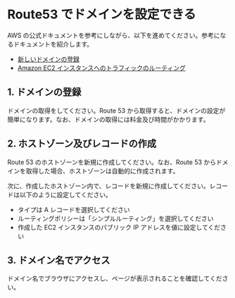# Route53 でドメインを設定できる

AWS の公式ドキュメントを参考にしながら、以下を進めてください。参考になるドキュメントを紹介します。

- [新しいドメインの登録](https://docs.aws.amazon.com/ja_jp/Route53/latest/DeveloperGuide/domain-register.html)
- [Amazon EC2 インスタンスへのトラフィックのルーティング](https://docs.aws.amazon.com/ja_jp/Route53/latest/DeveloperGuide/routing-to-ec2-instance.html)

## 1. ドメインの登録

ドメインの取得をしてください。Route 53 から取得すると、ドメインの設定が簡単になります。なお、ドメインの取得には料金及び時間がかかります。

## 2. ホストゾーン及びレコードの作成

Route 53 のホストゾーンを新規に作成してください。なお、Route 53 からドメインを取得した場合、ホストゾーンは自動的に作成されます。

次に、作成したホストゾーン内で、レコードを新規に作成してください。レコードは以下のように設定してください。

- タイプは A レコードを選択してください
- ルーティングポリシーは「シンプルルーティング」を選択してください
- 作成した EC2 インスタンスのパブリック IP アドレスを値に設定してください

## 3. ドメイン名でアクセス

ドメイン名でブラウザにアクセスし、ページが表示されることを確認してください。
